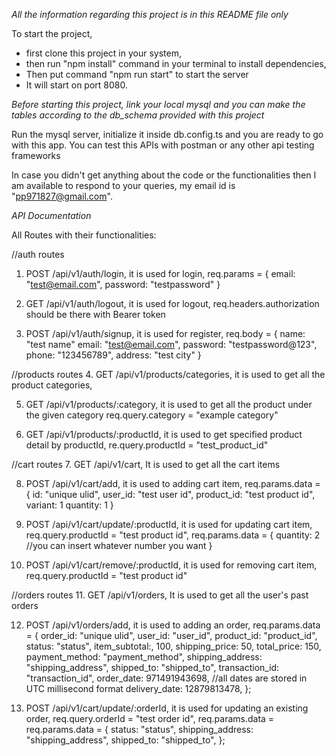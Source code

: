 *All the information regarding this project is in this README file only*

To start the project, 
* first clone this project in your system,
* then run "npm install" command in your terminal to install dependencies,
* Then put command "npm run start" to start the server
* It will start on port 8080.

*Before starting this project, link your local mysql and you can make the tables according to the db_schema provided with this project*

Run the mysql server, initialize it inside db.config.ts and you are ready to go with this app.
You can test this APIs with postman or any other api testing frameworks

In case you didn't get anything about the code or the functionalities then I am available to respond to your queries, my email id is "pp971827@gmail.com".

*API Documentation*

All Routes with their functionalities:

//auth routes
1. POST /api/v1/auth/login,
it is used for login, 
req.params = { 
    email: "test@email.com", 
    password: "testpassword" 
    }

2. GET /api/v1/auth/logout,
it is used for logout,
req.headers.authorization should be there with Bearer token

3. POST /api/v1/auth/signup,
it is used for register,
req.body = {
    name: "test name"
    email: "test@email.com",
    password: "testpassword@123",
    phone: "123456789",
    address: "test city"
}

//products routes
4. GET /api/v1/products/categories,
it is used to get all the product categories,

5. GET /api/v1/products/:category,
it is used to get all the product under the given category
req.query.category = "example category"

6. GET /api/v1/products/:productId,
it is used to get specified product detail by productId,
re.query.productId = "test_product_id"

//cart routes
7. GET /api/v1/cart,
It is used to get all the cart items

8. POST /api/v1/cart/add,
it is used to adding cart item, 
req.params.data = {
    id: "unique ulid",
  user_id: "test user id",
  product_id: "test product id",
  variant: 1
  quantity: 1
}

9. POST /api/v1/cart/update/:productId,
it is used for updating cart item,
req.query.productId = "test product id",
req.params.data = {
    quantity: 2 //you can insert whatever number you want
}

10. POST /api/v1/cart/remove/:productId,
it is used for removing cart item,
req.query.productId = "test product id"

//orders routes
11. GET /api/v1/orders,
It is used to get all the user's past orders

12. POST /api/v1/orders/add,
it is used to adding an order, 
req.params.data = {
  order_id: "unique ulid",
  user_id: "user_id",
  product_id: "product_id",
  status: "status",
  item_subtotal:, 100,
  shipping_price: 50,
  total_price: 150,
  payment_method: "payment_method",
  shipping_address: "shipping_address",
  shipped_to: "shipped_to",
  transaction_id: "transaction_id",
  order_date: 971491943698, //all dates are stored in UTC millisecond format
  delivery_date: 12879813478,
};

13. POST /api/v1/cart/update/:orderId,
it is used for updating an existing order,
req.query.orderId = "test order id",
req.params.data = req.params.data = {
  status: "status",
  shipping_address: "shipping_address",
  shipped_to: "shipped_to",
};